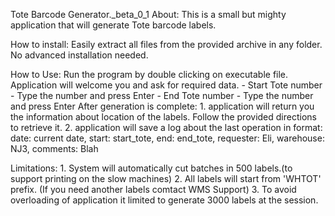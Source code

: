 Tote Barcode Generator._beta_0_1
About:
    This is a small but mighty application that will generate Tote barcode labels.

How to install:
    Easily extract all files from the provided archive in any folder.
    No advanced installation needed.

How to Use:
    Run the program by double clicking on executable file.
    Application will welcome you and ask for required data.
    - Start Tote number - Type the number and press Enter
    - End Tote number - Type the number and press Enter
    After generation is complete:
    1. application will return you the information about location of the labels.
    Follow the provided directions to retrieve it.
    2. application will save a log about the last operation in format:
    date: current date, start: start_tote, end: end_tote, requester: Eli, warehouse: NJ3, comments: Blah

Limitations:
    1. System will automatically cut batches in 500 labels.(to support printing on the slow machines)
    2. All labels will start from 'WHTOT' prefix. (If you need another labels comtact WMS Support)
    3. To avoid overloading of application it limited to generate 3000 labels at the session.
